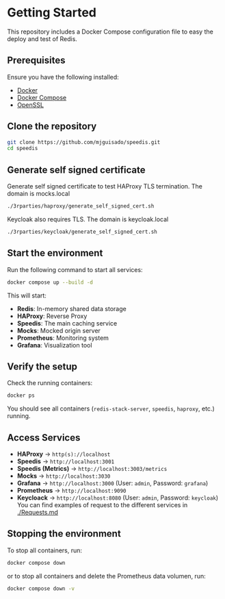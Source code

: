 # Getting Started
This repository includes a Docker Compose configuration file to easy the deploy and test of Redis.
## **Prerequisites**  
Ensure you have the following installed:
- [Docker](https://docs.docker.com/get-docker/)  
- [Docker Compose](https://docs.docker.com/compose/)
- [OpenSSL](https://www.openssl.org/)
## **Clone the repository**  
```sh
git clone https://github.com/mjguisado/speedis.git
cd speedis
```
## **Generate self signed certificate**
Generate self signed certificate to test HAProxy TLS termination. The domain is mocks.local
```sh
./3rparties/haproxy/generate_self_signed_cert.sh
```
Keycloak also requires TLS. The domain is keycloak.local
```sh
./3rparties/keycloak/generate_self_signed_cert.sh
```
## **Start the environment**  
Run the following command to start all services:  
```sh
docker compose up --build -d
```
This will start:
- **Redis**: In-memory shared data storage
- **HAProxy**: Reverse Proxy
- **Speedis**: The main caching service
- **Mocks**: Mocked origin server
- **Prometheus**: Monitoring system
- **Grafana**: Visualization tool
## **Verify the setup**  
Check the running containers:  
```sh
docker ps
```
You should see all containers (`redis-stack-server`, `speedis`, `haproxy`, etc.) running.
## **Access Services**  
- **HAProxy** → `http(s)://localhost`  
- **Speedis** → `http://localhost:3001`
- **Speedis (Metrics)** → `http://localhost:3003/metrics`
- **Mocks** → `http://localhost:3030`
- **Grafana** → `http://localhost:3000` (User: `admin`, Password: `grafana`)  
- **Prometheus** → `http://localhost:9090`
- **Keycloack**  → `http://localhost:8080` (User: `admin`, Password: `keycloak`)  
You can find examples of request to the different services in [./Requests.md](./Requests.md)
## **Stopping the environment**  
To stop all containers, run:  
```sh
docker compose down
```
or to stop all containers and delete the Prometheus data volumen, run:  
```sh
docker compose down -v
```
